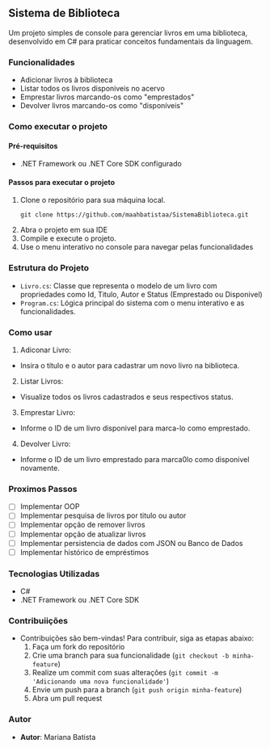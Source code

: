 ## Sistema de Biblioteca
Um projeto simples de console para gerenciar livros em uma biblioteca, desenvolvido em C# para praticar conceitos fundamentais da linguagem.

### Funcionalidades
- Adicionar livros à biblioteca
- Listar todos os livros disponiveis no acervo
- Emprestar livros marcando-os como "emprestados"
- Devolver livros marcando-os como "disponíveis"

### Como executar o projeto 
#### Pré-requisitos
- .NET Framework ou .NET Core SDK configurado

#### Passos para executar o projeto
1. Clone o repositório para sua máquina local.
   ```shell 
   git clone https://github.com/maahbatistaa/SistemaBiblioteca.git
   ```
2. Abra o projeto em sua IDE
3. Compile e execute o projeto.
4. Use o menu interativo no console para navegar pelas funcionalidades

### Estrutura do Projeto
- `Livro.cs`: Classe que representa o modelo de um livro com propriedades como Id, Titulo, Autor e Status (Emprestado ou Disponivel)
- `Program.cs`: Lógica principal do sistema com o menu interativo e as funcionalidades.

### Como usar
1. Adiconar Livro:
  - Insira o título e o autor para cadastrar um novo livro na biblioteca.
2. Listar Livros:
  - Visualize todos os livros cadastrados e seus respectivos status.
3. Emprestar Livro:
  - Informe o ID de um livro disponivel para marca-lo como emprestado.
4. Devolver Livro:
  - Informe o ID de um livro emprestado para marca0lo como disponivel novamente.

### Proximos Passos
- [ ] Implementar OOP 
- [ ] Implementar pesquisa de livros por titulo ou autor
- [ ] Implementar opção de remover livros
- [ ] Implementar opção de atualizar livros
- [ ] Implementar persistencia de dados com JSON ou Banco de Dados
- [ ] Implementar histórico de empréstimos

### Tecnologias Utilizadas
- C#
- .NET Framework ou .NET Core SDK
  
### Contribuiições
- Contribuições são bem-vindas! Para contribuir, siga as etapas abaixo:
  1. Faça um fork do repositório
  2. Crie uma branch para sua funcionalidade (`git checkout -b minha-feature`)
  3. Realize um commit com suas alterações (`git commit -m 'Adicionando uma nova funcionalidade'`)
  4. Envie um push para a branch (`git push origin minha-feature`)
  5. Abra um pull request

### Autor
- **Autor**: Mariana Batista